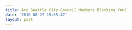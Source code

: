 ```yaml
---
title: Are Seattle City Council Members Blocking You?
date: '2016-08-27 15:55:47'
layout: post
---
```

